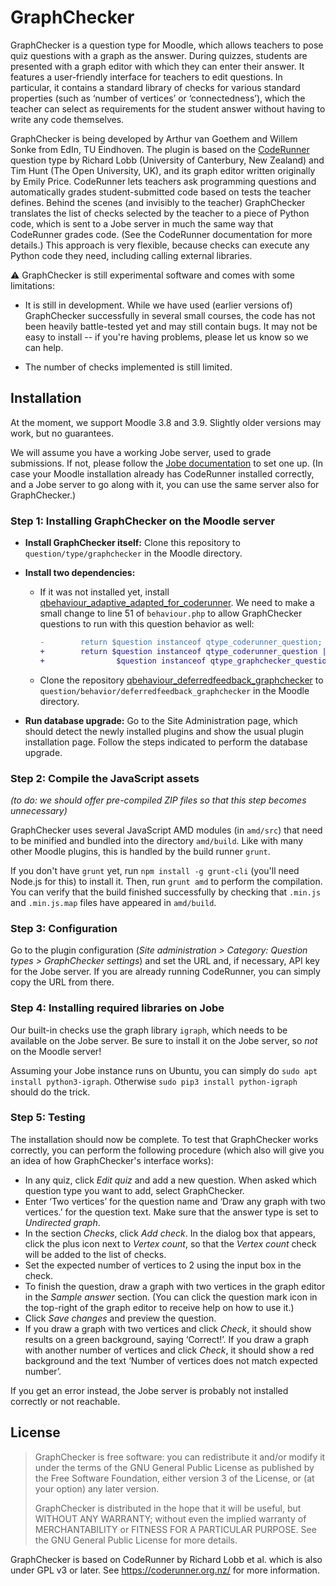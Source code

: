 # GraphChecker

GraphChecker is a question type for Moodle, which allows teachers to pose quiz questions with a graph as the answer. During quizzes, students are presented with a graph editor with which they can enter their answer. It features a user-friendly interface for teachers to edit questions. In particular, it contains a standard library of checks for various standard properties (such as ‘number of vertices’ or ‘connectedness’), which the teacher can select as requirements for the student answer without having to write any code themselves.

GraphChecker is being developed by Arthur van Goethem and Willem Sonke from EdIn, TU Eindhoven. The plugin is based on the [CodeRunner](https://github.com/trampgeek/moodle-qtype_coderunner/) question type by Richard Lobb (University of Canterbury, New Zealand) and Tim Hunt (The Open University, UK), and its graph editor written originally by Emily Price. CodeRunner lets teachers ask programming questions and automatically grades student-submitted code based on tests the teacher defines. Behind the scenes (and invisibly to the teacher) GraphChecker translates the list of checks selected by the teacher to a piece of Python code, which is sent to a Jobe server in much the same way that CodeRunner grades code. (See the CodeRunner documentation for more details.) This approach is very flexible, because checks can execute any Python code they need, including calling external libraries.

:warning: GraphChecker is still experimental software and comes with some limitations:

* It is still in development. While we have used (earlier versions of) GraphChecker successfully in several small courses, the code has not been heavily battle-tested yet and may still contain bugs. It may not be easy to install -- if you're having problems, please let us know so we can help.

* The number of checks implemented is still limited.


## Installation

At the moment, we support Moodle 3.8 and 3.9. Slightly older versions may work, but no guarantees.

We will assume you have a working Jobe server, used to grade submissions. If not, please follow the [Jobe documentation](https://github.com/trampgeek/jobe) to set one up. (In case your Moodle installation already has CodeRunner installed correctly, and a Jobe server to go along with it, you can use the same server also for GraphChecker.)


### Step 1: Installing GraphChecker on the Moodle server

* **Install GraphChecker itself:** Clone this repository to `question/type/graphchecker` in the Moodle directory.

* **Install two dependencies:**
    * If it was not installed yet, install [qbehaviour_adaptive_adapted_for_coderunner](https://github.com/trampgeek/moodle-qbehaviour_adaptive_adapted_for_coderunner). We need to make a small change to line 51 of `behaviour.php` to allow GraphChecker questions to run with this question behavior as well:

      ```diff
      -        return $question instanceof qtype_coderunner_question;
      +        return $question instanceof qtype_coderunner_question ||
      +                $question instanceof qtype_graphchecker_question;
      ```

    * Clone the repository [qbehaviour_deferredfeedback_graphchecker](https://github.com/graphchecker/moodle-qbehaviour_deferredfeedback_graphchecker) to `question/behavior/deferredfeedback_graphchecker` in the Moodle directory.

* **Run database upgrade:** Go to the Site Administration page, which should detect the newly installed plugins and show the usual plugin installation page. Follow the steps indicated to perform the database upgrade.


### Step 2: Compile the JavaScript assets

_(to do: we should offer pre-compiled ZIP files so that this step becomes unnecessary)_

GraphChecker uses several JavaScript AMD modules (in `amd/src`) that need to be minified and bundled into the directory `amd/build`. Like with many other Moodle plugins, this is handled by the build runner `grunt`.

If you don't have `grunt` yet, run `npm install -g grunt-cli` (you'll need Node.js for this) to install it. Then, run `grunt amd` to perform the compilation. You can verify that the build finished successfully by checking that `.min.js` and `.min.js.map` files have appeared in `amd/build`.


### Step 3: Configuration

Go to the plugin configuration (*Site administration > Category: Question types > GraphChecker settings*) and set the URL and, if necessary, API key for the Jobe server. If you are already running CodeRunner, you can simply copy the URL from there.


### Step 4: Installing required libraries on Jobe

Our built-in checks use the graph library `igraph`, which needs to be available on the Jobe server. Be sure to install it on the Jobe server, so _not_ on the Moodle server!

Assuming your Jobe instance runs on Ubuntu, you can simply do `sudo apt install python3-igraph`. Otherwise `sudo pip3 install python-igraph` should do the trick.


### Step 5: Testing

The installation should now be complete. To test that GraphChecker works correctly, you can perform the following procedure (which also will give you an idea of how GraphChecker's interface works):

* In any quiz, click *Edit quiz* and add a new question. When asked which question type you want to add, select GraphChecker.
* Enter ‘Two vertices’ for the question name and ‘Draw any graph with two vertices.’ for the question text. Make sure that the answer type is set to *Undirected graph*.
* In the section *Checks*, click *Add check*. In the dialog box that appears, click the plus icon next to *Vertex count*, so that the *Vertex count* check will be added to the list of checks.
* Set the expected number of vertices to 2 using the input box in the check.
* To finish the question, draw a graph with two vertices in the graph editor in the *Sample answer* section. (You can click the question mark icon in the top-right of the graph editor to receive help on how to use it.)
* Click *Save changes* and preview the question.
* If you draw a graph with two vertices and click *Check*, it should show results on a green background, saying ‘Correct!’. If you draw a graph with another number of vertices and click *Check*, it should show a red background and the text ‘Number of vertices does not match expected number’.

If you get an error instead, the Jobe server is probably not installed correctly or not reachable.


## License

> GraphChecker is free software: you can redistribute it and/or modify it under the terms of the GNU General Public License as published by the Free Software Foundation, either version 3 of the License, or (at your option) any later version.
>
> GraphChecker is distributed in the hope that it will be useful, but WITHOUT ANY WARRANTY; without even the implied warranty of MERCHANTABILITY or FITNESS FOR A PARTICULAR PURPOSE.  See the GNU General Public License for more details.

GraphChecker is based on CodeRunner by Richard Lobb et al. which is also under GPL v3 or later. See https://coderunner.org.nz/ for more information.

